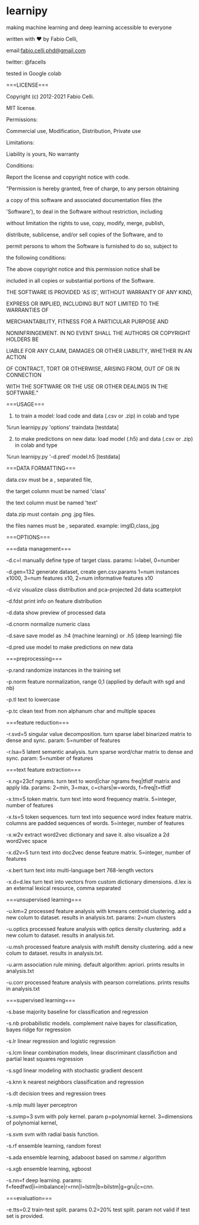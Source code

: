 # learnipy
making machine learning and deep learning accessible to everyone

written with ♥ by Fabio Celli, 

email:fabio.celli.phd@gmail.com

twitter: @facells

tested in Google colab



===LICENSE===

Copyright (c) 2012-2021 Fabio Celli.

MIT license. 

Permissions:

 Commercial use,  Modification, Distribution, Private use

Limitations:

 Liability is yours, No warranty

Conditions:

 Report the license and copyright notice with code.



"Permission is hereby granted, free of charge, to any person obtaining

a copy of this software and associated documentation files (the

'Software'), to deal in the Software without restriction, including

without limitation the rights to use, copy, modify, merge, publish,

distribute, sublicense, and/or sell copies of the Software, and to

permit persons to whom the Software is furnished to do so, subject to

the following conditions:



The above copyright notice and this permission notice shall be

included in all copies or substantial portions of the Software.



THE SOFTWARE IS PROVIDED 'AS IS', WITHOUT WARRANTY OF ANY KIND,

EXPRESS OR IMPLIED, INCLUDING BUT NOT LIMITED TO THE WARRANTIES OF

MERCHANTABILITY, FITNESS FOR A PARTICULAR PURPOSE AND

NONINFRINGEMENT. IN NO EVENT SHALL THE AUTHORS OR COPYRIGHT HOLDERS BE

LIABLE FOR ANY CLAIM, DAMAGES OR OTHER LIABILITY, WHETHER IN AN ACTION

OF CONTRACT, TORT OR OTHERWISE, ARISING FROM, OUT OF OR IN CONNECTION

WITH THE SOFTWARE OR THE USE OR OTHER DEALINGS IN THE SOFTWARE."



===USAGE=== 

 1. to train a model: load code and data (.csv or .zip) in colab and type

 %run learnipy.py 'options' traindata [testdata]

 

 2. to make predictions on new data: load model (.h5) and data (.csv or .zip) in colab and type

 %run learnipy.py '-d.pred' model.h5 [testdata]



===DATA FORMATTING===

 data.csv must be a , separated file, 

 the target column must be named 'class'

 the text column must be named 'text'

 

 data.zip must contain .png .jpg files.

 the files names must be , separated. example: imgID,class,.jpg



===OPTIONS===

 ===data management===

 -d.c=l      manually define type of target class. params: l=label, 0=number

 -d.gen=132  generate dataset, create gen.csv.params 1=num instances x1000, 3=num features x10, 2=num informative features x10

 -d.viz      visualize class distribution and pca-projected 2d data scatterplot

 -d.fdst     print info on feature distribution

 -d.data     show preview of processed data

 -d.cnorm    normalize numeric class

 -d.save     save model as .h4 (machine learning) or .h5 (deep learning) file

 -d.pred     use model to make predictions on new data

 ===preprocessing===

 -p.rand     randomize instances in the training set

 -p.norm     feature normalization, range 0,1 (applied by default with sgd and nb)

 -p.tl       text to lowercase

 -p.tc       clean text from non alphanum char and multiple spaces

 ===feature reduction===

 -r.svd=5    singular value decomposition. turn sparse label binarized matrix to dense and sync. param: 5=number of features

 -r.lsa=5    latent semantic analysis. turn sparse word/char matrix to dense and sync. param: 5=number of features

 ===text feature extraction===

 -x.ng=23cf  ngrams. turn text to word|char ngrams freq|tfidf matrix and apply lda. params: 2=min, 3=max, c=chars|w=words, f=freq|t=tfidf

 -x.tm=5     token matrix. turn text into word frequency matrix. 5=integer, number of features

 -x.ts=5     token sequences. turn text into sequence word index feature matrix. columns are padded sequences of words. 5=integer, number of features 

 -x.w2v      extract word2vec dictionary and save it. also visualize a 2d word2vec space

 -x.d2v=5    turn text into doc2vec dense feature matrix. 5=integer, number of features

 -x.bert     turn text into multi-language bert 768-length vectors

 -x.d=d.lex  turn text into vectors from custom dictionary dimensions. d.lex is an external lexical resource, comma separated

 ===unsupervised learning===

 -u.km=2     processed feature analysis with kmeans centroid clustering. add a new colum to dataset. results in analysis.txt. params: 2=num clusters

 -u.optics   processed feature analysis with optics density clustering. add a new colum to dataset. results in analysis.txt. 

 -u.msh      processed feature analysis with mshift density clustering. add a new colum to dataset. results in analysis.txt.

 -u.arm      association rule mining. default algorithm: apriori. prints results in analysis.txt

 -u.corr     processed feature analysis with pearson correlations. prints results in analysis.txt

 ===supervised learning===

 -s.base     majority baseline for classification and regression

 -s.nb       probabilistic models. complement naive bayes for classification, bayes ridge for regression

 -s.lr       linear regression and logistic regression

 -s.lcm      linear combination models, linear discriminant classifiction and partial least squares regression

 -s.sgd      linear modeling with stochastic gradient descent

 -s.knn      k nearest neighbors classification and regression

 -s.dt       decision trees and regression trees

 -s.mlp      multi layer perceptron

 -s.svmp=3   svm with poly kernel. param p=polynomial kernel. 3=dimensions of polynomial kernel, 

 -s.svm      svm with radial basis function.

 -s.rf       ensemble learning, random forest

 -s.ada      ensemble learning, adaboost based on samme.r algorithm

 -s.xgb      ensemble learning, xgboost

 -s.nn=f     deep learning. params: f=feedfwd|i=imbalance|r=rnn|l=lstm|b=bilstm|g=gru|c=cnn. 

 ===evaluation===

 -e.tts=0.2  train-test split. params 0.2=20% test split. param not valid if test set is provided.
